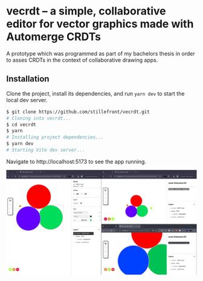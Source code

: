 # vecrdt – a simple, collaborative editor for vector graphics made with Automerge CRDTs

A prototype which was programmed as part of my bachelors thesis in order to asses CRDTs in the context of collaborative drawing apps.

## Installation

Clone the project, install its dependencies, and run `yarn dev` to start the local dev server.

```bash
$ git clone https://github.com/stillefront/vecrdt.git
# Cloning into vecrdt...
$ cd vecrdt
$ yarn
# Installing project dependencies...
$ yarn dev
# Starting Vite dev server...
```

Navigate to http://localhost:5173 to see the app running.

![three peers working on a document](peer-collab.png)
